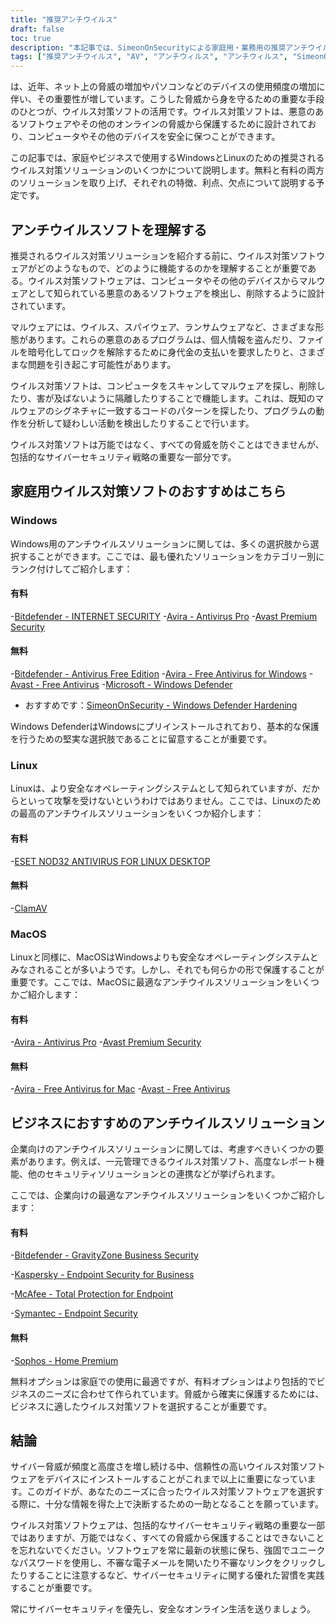 ```yaml
---
title: "推奨アンチウイルス"
draft: false
toc: true
description: "本記事では、SimeonOnSecurityによる家庭用・業務用の推奨アンチウイルス製品のランキングをご紹介します。このランキングは、専門家の意見と悪意のあるサンプルに対するテストに基づいており、アンチウイルスの機能、検出、ユーザー体験、パフォーマンスのみを対象としています。Windowsユーザーは有料と無料の両方から選ぶことができますが、LinuxとMacOSユーザーは選択肢が限られており、有料オプションはLinuxでのみ利用可能です。なお、LinuxやMacOSではAVは必須ではなく、AVスイートとともに提供されるVPNやパスワードマネージャーの使用は推奨されていません。また、この記事では、VPNプロバイダーに関する推奨事項を紹介しています。ビジネスユースの推奨は現在作業中です。"
tags: ["推奨アンチウイルス", "AV", "アンチウィルス", "アンチウィルス", "SimeonOnSecurityが推奨するアンチウイルス製品について", "VirusTotal", "AV機能", "検出", "ユーザーエクスペリエンス", "パフォーマンス", "リナックス", "マックオス", "仮想私設通信網", "パスワードマネージャ", "VPNS", "ホームユース", "ウィンドウズ", "有償", "Bitdefender - インターネットセキュリティー", "Avira - Antivirus Pro", "アバストプレミアムセキュリティ", "無料", "Bitdefender - Antivirus Free Edition", "Avira - Windows用無料アンチウイルス", "Avast - 無料アンチウイルス", "マイクロソフト - Windows Defender", "Windows Defenderのハードニング", "リナックス", "eset nod32 antivirus for linux desktop (Linuxデスクトップ用アンチウイルス)", "クラムアブ", "マックオス", "ビジネスユース"]
---
```

は、近年、ネット上の脅威の増加やパソコンなどのデバイスの使用頻度の増加に伴い、その重要性が増しています。こうした脅威から身を守るための重要な手段のひとつが、ウイルス対策ソフトの活用です。ウイルス対策ソフトは、悪意のあるソフトウェアやその他のオンラインの脅威から保護するために設計されており、コンピュータやその他のデバイスを安全に保つことができます。

この記事では、家庭やビジネスで使用するWindowsとLinuxのための推奨されるウイルス対策ソリューションのいくつかについて説明します。無料と有料の両方のソリューションを取り上げ、それぞれの特徴、利点、欠点について説明する予定です。

## アンチウイルスソフトを理解する

推奨されるウイルス対策ソリューションを紹介する前に、ウイルス対策ソフトウェアがどのようなもので、どのように機能するのかを理解することが重要である。ウイルス対策ソフトウェアは、コンピュータやその他のデバイスからマルウェアとして知られている悪意のあるソフトウェアを検出し、削除するように設計されています。

マルウェアには、ウイルス、スパイウェア、ランサムウェアなど、さまざまな形態があります。これらの悪意のあるプログラムは、個人情報を盗んだり、ファイルを暗号化してロックを解除するために身代金の支払いを要求したりと、さまざまな問題を引き起こす可能性があります。

ウイルス対策ソフトは、コンピュータをスキャンしてマルウェアを探し、削除したり、害が及ばないように隔離したりすることで機能します。これは、既知のマルウェアのシグネチャに一致するコードのパターンを探したり、プログラムの動作を分析して疑わしい活動を検出したりすることで行います。

ウイルス対策ソフトは万能ではなく、すべての脅威を防ぐことはできませんが、包括的なサイバーセキュリティ戦略の重要な一部分です。

## 家庭用ウイルス対策ソフトのおすすめはこちら

### Windows

Windows用のアンチウイルスソリューションに関しては、多くの選択肢から選択することができます。ここでは、最も優れたソリューションをカテゴリー別にランク付けしてご紹介します：

#### 有料

-[Bitdefender - INTERNET SECURITY](https://amzn.to/3nfig7d)
-[Avira - Antivirus Pro](https://www.avira.com/en/antivirus-pro)
-[Avast Premium Security](https://amzn.to/2MA7jR2)

#### 無料

-[Bitdefender - Antivirus Free Edition](https://www.bitdefender.com/solutions/free.html)
-[Avira - Free Antivirus for Windows](https://www.avira.com/en/free-antivirus-windows)
-[Avast - Free Antivirus](https://www.avast.com/en-us/index)
-[Microsoft - Windows Defender](https://www.microsoft.com/en-us/windows/comprehensive-security)
  - おすすめです：[SimeonOnSecurity - Windows Defender Hardening](https://github.com/simeononsecurity/Windows-Defender-Hardening)


Windows DefenderはWindowsにプリインストールされており、基本的な保護を行うための堅実な選択肢であることに留意することが重要です。

### Linux

Linuxは、より安全なオペレーティングシステムとして知られていますが、だからといって攻撃を受けないというわけではありません。ここでは、Linuxのための最高のアンチウイルスソリューションをいくつか紹介します：

#### 有料

-[ESET NOD32 ANTIVIRUS FOR LINUX DESKTOP](https://www.eset.com/int/home/antivirus-linux)

#### 無料

-[ClamAV](https://www.clamav.net/)

### MacOS

Linuxと同様に、MacOSはWindowsよりも安全なオペレーティングシステムとみなされることが多いようです。しかし、それでも何らかの形で保護することが重要です。ここでは、MacOSに最適なアンチウイルスソリューションをいくつかご紹介します：

#### 有料

-[Avira - Antivirus Pro](https://www.avira.com/en/antivirus-pro)
-[Avast Premium Security](https://amzn.to/2MA7jR2)

#### 無料

-[Avira - Free Antivirus for Mac](https://www.avira.com/en/free-antivirus-mac)
-[Avast - Free Antivirus](https://www.avast.com/en-us/index)

## ビジネスにおすすめのアンチウイルスソリューション

企業向けのアンチウイルスソリューションに関しては、考慮すべきいくつかの要素があります。例えば、一元管理できるウイルス対策ソフト、高度なレポート機能、他のセキュリティソリューションとの連携などが挙げられます。

ここでは、企業向けの最適なアンチウイルスソリューションをいくつかご紹介します：

#### 有料

-[Bitdefender - GravityZone Business Security](https://www.bitdefender.com/business/)

-[Kaspersky - Endpoint Security for Business](https://www.kaspersky.com/small-to-medium-business-security/endpoint-security)

-[McAfee - Total Protection for Endpoint](https://www.mcafee.com/enterprise/en-us/products/total-protection-for-endpoint.html)

-[Symantec - Endpoint Security](https://www.symantec.com/products/endpoint-security)

#### 無料

-[Sophos - Home Premium](https://home.sophos.com/)

無料オプションは家庭での使用に最適ですが、有料オプションはより包括的でビジネスのニーズに合わせて作られています。脅威から確実に保護するためには、ビジネスに適したウイルス対策ソフトを選択することが重要です。

## 結論

サイバー脅威が頻度と高度さを増し続ける中、信頼性の高いウイルス対策ソフトウェアをデバイスにインストールすることがこれまで以上に重要になっています。このガイドが、あなたのニーズに合ったウイルス対策ソフトウェアを選択する際に、十分な情報を得た上で決断するための一助となることを願っています。

ウイルス対策ソフトウェアは、包括的なサイバーセキュリティ戦略の重要な一部ではありますが、万能ではなく、すべての脅威から保護することはできないことを忘れないでください。ソフトウェアを常に最新の状態に保ち、強固でユニークなパスワードを使用し、不審な電子メールを開いたり不審なリンクをクリックしたりすることに注意するなど、サイバーセキュリティに関する優れた習慣を実践することが重要です。

常にサイバーセキュリティを優先し、安全なオンライン生活を送りましょう。

